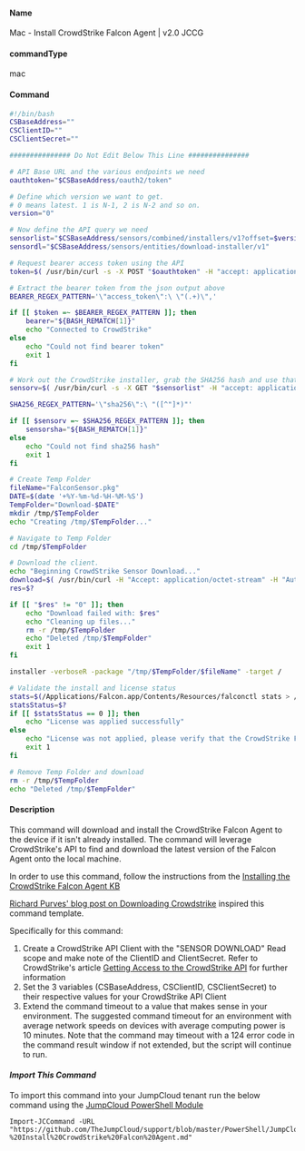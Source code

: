 #### Name

Mac - Install CrowdStrike Falcon Agent | v2.0 JCCG

#### commandType

mac

#### Command

```bash
#!/bin/bash
CSBaseAddress=""
CSClientID=""
CSClientSecret=""

############### Do Not Edit Below This Line ###############

# API Base URL and the various endpoints we need
oauthtoken="$CSBaseAddress/oauth2/token"

# Define which version we want to get.
# 0 means latest. 1 is N-1, 2 is N-2 and so on.
version="0"

# Now define the API query we need
sensorlist="$CSBaseAddress/sensors/combined/installers/v1?offset=$version&limit=1&filter=platform%3A%22mac%22"
sensordl="$CSBaseAddress/sensors/entities/download-installer/v1"

# Request bearer access token using the API
token=$( /usr/bin/curl -s -X POST "$oauthtoken" -H "accept: application/json" -H "Content-Type: application/x-www-form-urlencoded" -d "client_id=$CSClientID&client_secret=$CSClientSecret" )

# Extract the bearer token from the json output above
BEARER_REGEX_PATTERN='\"access_token\":\ \"(.+)\",'

if [[ $token =~ $BEARER_REGEX_PATTERN ]]; then
    bearer="${BASH_REMATCH[1]}"
    echo "Connected to CrowdStrike"
else
    echo "Could not find bearer token"
    exit 1
fi

# Work out the CrowdStrike installer, grab the SHA256 hash and use that to download that installer
sensorv=$( /usr/bin/curl -s -X GET "$sensorlist" -H "accept: application/json" -H "authorization: Bearer $bearer" )

SHA256_REGEX_PATTERN='\"sha256\":\ "([^"]*)"'

if [[ $sensorv =~ $SHA256_REGEX_PATTERN ]]; then
    sensorsha="${BASH_REMATCH[1]}"
else
    echo "Could not find sha256 hash"
    exit 1
fi

# Create Temp Folder
fileName="FalconSensor.pkg"
DATE=$(date '+%Y-%m-%d-%H-%M-%S')
TempFolder="Download-$DATE"
mkdir /tmp/$TempFolder
echo "Creating /tmp/$TempFolder..."

# Navigate to Temp Folder
cd /tmp/$TempFolder

# Download the client.
echo "Beginning CrowdStrike Sensor Download..."
download=$( /usr/bin/curl -H "Accept: application/octet-stream" -H "Authorization: bearer $bearer" -o "$fileName" "$sensordl?id=$sensorsha")
res=$?

if [[ "$res" != "0" ]]; then
    echo "Download failed with: $res"
    echo "Cleaning up files..."
    rm -r /tmp/$TempFolder
    echo "Deleted /tmp/$TempFolder"
    exit 1
fi

installer -verboseR -package "/tmp/$TempFolder/$fileName" -target /

# Validate the install and license status
stats=$(/Applications/Falcon.app/Contents/Resources/falconctl stats > /dev/null 2>&1)
statsStatus=$?
if [[ $statsStatus == 0 ]]; then
    echo "License was applied successfully"
else
    echo "License was not applied, please verify that the CrowdStrike Falcon MDM Settings profile is applied to this device"
    exit 1
fi

# Remove Temp Folder and download
rm -r /tmp/$TempFolder
echo "Deleted /tmp/$TempFolder"
```

#### Description

This command will download and install the CrowdStrike Falcon Agent to the device if it isn't already installed. The command will leverage CrowdStrike's API to find and download the latest version of the Falcon Agent onto the local machine.

In order to use this command, follow the instructions from the [Installing the CrowdStrike Falcon Agent KB](https://support.jumpcloud.com/s/article/Installing-the-Crowdstrike-Falcon-Agent)

[Richard Purves' blog post on Downloading Crowdstrike](https://richard-purves.com/2022/05/03/downloading-crowdstrike-via-api-for-fun-and-profit/) inspired this command template.

Specifically for this command:

1. Create a CrowdStrike API Client with the "SENSOR DOWNLOAD" Read scope and make note of the ClientID and ClientSecret. Refer to CrowdStrike's article [Getting Access to the CrowdStrike API](https://www.crowdstrike.com/blog/tech-center/get-access-falcon-apis/) for further information
2. Set the 3 variables (CSBaseAddress, CSClientID, CSClientSecret) to their respective values for your CrowdStrike API Client
3. Extend the command timeout to a value that makes sense in your environment. The suggested command timeout for an environment with average network speeds on devices with average computing power is 10 minutes. Note that the command may timeout with a 124 error code in the command result window if not extended, but the script will continue to run.

#### _Import This Command_

To import this command into your JumpCloud tenant run the below command using the [JumpCloud PowerShell Module](https://github.com/TheJumpCloud/support/wiki/Installing-the-JumpCloud-PowerShell-Module)

```
Import-JCCommand -URL "https://github.com/TheJumpCloud/support/blob/master/PowerShell/JumpCloud%20Commands%20Gallery/Mac%20Commands/Mac%20-%20Install%20CrowdStrike%20Falcon%20Agent.md"
```
